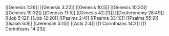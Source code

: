 [[Genesis 1:26]]
[[Genesis 3:22]]
[[Genesis 10:5]]
[[Genesis 10:20]]
[[Genesis 10:32]]
[[Genesis 11:5]]
[[Genesis 42:23]]
[[Deuteronomy 28:49]]
[[Job 5:12]]
[[Job 12:20]]
[[Psalms 2:4]]
[[Psalms 33:10]]
[[Psalms 55:9]]
[[Isaiah 6:8]]
[[Jeremiah 5:15]]
[[Acts 2:4]]
[[1 Corinthians 14:2]]
[[1 Corinthians 14:23]]

